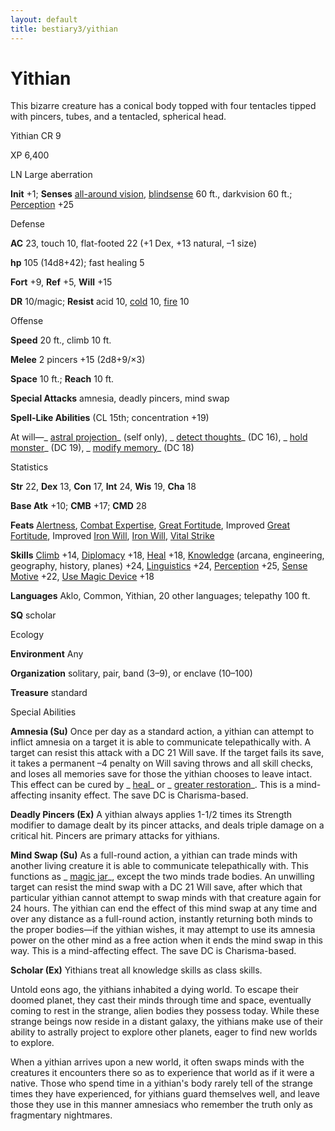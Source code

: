 ```yaml
---
layout: default
title: bestiary3/yithian
---
```

# Yithian

This bizarre creature has a conical body topped with four tentacles tipped with pincers, tubes, and a tentacled, spherical head.

Yithian CR 9

XP 6,400

LN Large aberration

**Init** +1; **Senses** [all-around vision](monster_dir/universalMonsterRules#_all-around-vision), [blindsense](monsters/universalMonsterRules#_blindsense) 60 ft., darkvision 60 ft.; [Perception](skill_dir/perception#_perception) +25

Defense

**AC** 23, touch 10, flat-footed 22 (+1 Dex, +13 natural, –1 size)

**hp** 105 (14d8+42); fast healing 5

**Fort** +9, **Ref** +5, **Will** +15

**DR** 10/magic; **Resist** acid 10, [cold](monster_dir/creatureTypes#_cold-subtype) 10, [fire](monsters/creatureTypes#_fire-subtype) 10

Offense

**Speed** 20 ft., climb 10 ft.

**Melee** 2 pincers +15 (2d8+9/×3)

**Space** 10 ft.; **Reach** 10 ft.

**Special Attacks** amnesia, deadly pincers, mind swap

**Spell-Like Abilities** (CL 15th; concentration +19)

At will—_ [astral projection](spell_dir/astralProjection#_astral-projection)_ (self only), _ [detect thoughts](spells/detectThoughts#_detect-thoughts)_ (DC 16), _ [hold monster](spell_dir/holdMonster#_hold-monster)_ (DC 19), _ [modify memory](spells/modifyMemory#_modify-memory)_ (DC 18)

Statistics

**Str** 22, **Dex** 13, **Con** 17, **Int** 24, **Wis** 19, **Cha** 18

**Base Atk** +10; **CMB** +17; **CMD** 28

**Feats** [Alertness](feats#_alertness), [Combat Expertise](feats#_combat-expertise), [Great Fortitude](feats#_great-fortitude), Improved [Great Fortitude](feats#_great-fortitude), Improved [Iron Will](feats#_iron-will), [Iron Will](feats#_iron-will), [Vital Strike](feats#_vital-strike)

**Skills** [Climb](skill_dir/climb#_climb) +14, [Diplomacy](skills/diplomacy#_diplomacy) +18, [Heal](skill_dir/heal#_heal) +18, [Knowledge](skills/knowledge#_knowledge) (arcana, engineering, geography, history, planes) +24, [Linguistics](skill_dir/linguistics#_linguistics) +24, [Perception](skills/perception#_perception) +25, [Sense Motive](skill_dir/senseMotive#_sense-motive) +22, [Use Magic Device](skills/useMagicDevice#_use-magic-device) +18

**Languages** Aklo, Common, Yithian, 20 other languages; telepathy 100 ft.

**SQ** scholar

Ecology

**Environment** Any

**Organization** solitary, pair, band (3–9), or enclave (10–100)

**Treasure** standard

Special Abilities

**Amnesia (Su)** Once per day as a standard action, a yithian can attempt to inflict amnesia on a target it is able to communicate telepathically with. A target can resist this attack with a DC 21 Will save. If the target fails its save, it takes a permanent –4 penalty on Will saving throws and all skill checks, and loses all memories save for those the yithian chooses to leave intact. This effect can be cured by _ [heal](spell_dir/heal#_heal)_ or _ [greater restoration](spells/restoration#_restoration-greater)_. This is a mind-affecting insanity effect. The save DC is Charisma-based.

**Deadly Pincers (Ex)** A yithian always applies 1-1/2 times its Strength modifier to damage dealt by its pincer attacks, and deals triple damage on a critical hit. Pincers are primary attacks for yithians.

**Mind Swap (Su)** As a full-round action, a yithian can trade minds with another living creature it is able to communicate telepathically with. This functions as _ [magic jar](spell_dir/magicJar#_magic-jar)_, except the two minds trade bodies. An unwilling target can resist the mind swap with a DC 21 Will save, after which that particular yithian cannot attempt to swap minds with that creature again for 24 hours. The yithian can end the effect of this mind swap at any time and over any distance as a full-round action, instantly returning both minds to the proper bodies—if the yithian wishes, it may attempt to use its amnesia power on the other mind as a free action when it ends the mind swap in this way. This is a mind-affecting effect. The save DC is Charisma-based.

**Scholar (Ex)** Yithians treat all knowledge skills as class skills.

Untold eons ago, the yithians inhabited a dying world. To escape their doomed planet, they cast their minds through time and space, eventually coming to rest in the strange, alien bodies they possess today. While these strange beings now reside in a distant galaxy, the yithians make use of their ability to astrally project to explore other planets, eager to find new worlds to explore.

When a yithian arrives upon a new world, it often swaps minds with the creatures it encounters there so as to experience that world as if it were a native. Those who spend time in a yithian's body rarely tell of the strange times they have experienced, for yithians guard themselves well, and leave those they use in this manner amnesiacs who remember the truth only as fragmentary nightmares.

